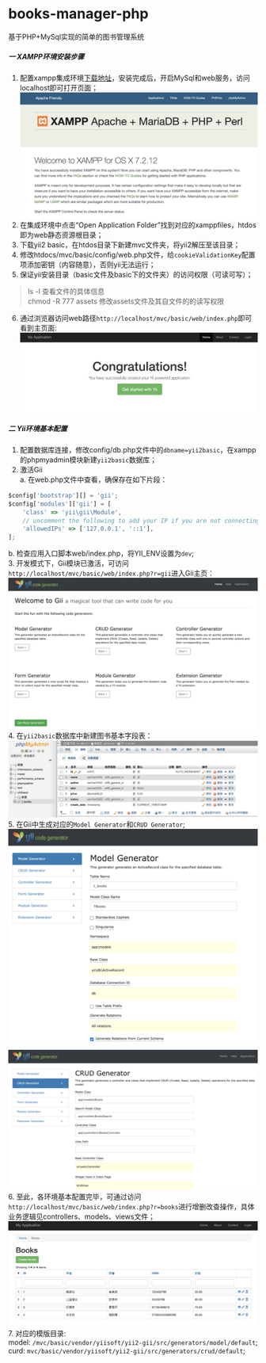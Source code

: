 # books-manager-php
基于PHP+MySql实现的简单的图书管理系统
##### 一 XAMPP环境安装步骤
1. 配置xampp集成环境[下载地址](https://www.apachefriends.org/download.html)，安装完成后，开启MySql和web服务，访问localhost即可打开页面；
![xampp服务启动页面](./configPictures/xampp.png)
2. 在集成环境中点击“Open Application Folder”找到对应的xamppfiles，htdos即为web静态资源根目录；
3. 下载yii2 basic，在htdos目录下新建mvc文件夹，将yii2解压至该目录；
4. 修改htdocs/mvc/basic/config/web.php文件，给`cookieValidationKey`配置项添加密钥（内容随意），否则yii无法运行；
5. 保证yii安装目录（basic文件及basic下的文件夹）的访问权限（可读可写）；
> ls -l    查看文件的具体信息  
> chmod -R 777 assets    修改assets文件及其自文件的的读写权限
6. 通过浏览器访问web路径`http://localhost/mvc/basic/web/index.php`即可看到主页面:  
![yii主页](./configPictures/yii.png)
##### 二 Yii环境基本配置
1. 配置数据库连接，修改config/db.php文件中的`dbname=yii2basic`，在xampp的phpmyadmin模块新建`yii2basic`数据库；
2. 激活Gii  
a. 在web.php文件中查看，确保存在如下片段：
```javascript
$config['bootstrap'][] = 'gii';
$config['modules']['gii'] = [
    'class' => 'yii\gii\Module',
    // uncomment the following to add your IP if you are not connecting from localhost.
    'allowedIPs' => ['127.0.0.1', '::1'],
];
```
b. 检查应用入口脚本web/index.php，将YII_ENV设置为`dev`;  
3. 开发模式下，Gii模块已激活，可访问`http://localhost/mvc/basic/web/index.php?r=gii`进入Gii主页：
![gii主页](./configPictures/gii.png)
4. 在`yii2basic`数据库中新建图书基本字段表：
![图书表](./configPictures/t-books.png)
5. 在Gii中生成对应的`Model Generator`和`CRUD Generator`;
![model](./configPictures/model-generator.png)  

![curd](./configPictures/curd-generator.png)
6. 至此，各环境基本配置完毕，可通过访问`http://localhost/mvc/basic/web/index.php?r=books`进行增删改查操作，具体业务逻辑见controllers、models、views文件；  
 ![books](./configPictures/books.png)  
7. 对应的模版目录:   
model: `/mvc/basic/vendor/yiisoft/yii2-gii/src/generators/model/default`;   
curd: `mvc/basic/vendor/yiisoft/yii2-gii/src/generators/crud/default`;
